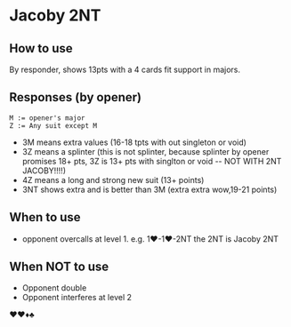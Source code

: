 # Jacoby 2NT

## How to use

By responder, shows 13pts with a 4 cards fit support in majors.

## Responses (by opener)

```
M := opener's major
Z := Any suit except M
```

- 3M means extra values (16-18 tpts with out singleton or void)
- 3Z means a splinter (this is not splinter, because splinter by opener promises 18+ pts, 3Z is 13+ pts with singlton or void -- NOT WITH 2NT JACOBY!!!!)
- 4Z means a long and strong new suit (13+ points)
- 3NT shows extra and is better than 3M (extra extra wow,19-21 points)

## When to use
- opponent overcalls at level 1. e.g. 1♥-1♥-2NT  the 2NT is Jacoby 2NT

## When NOT to use
- Opponent double
- Opponent interferes at level 2

♥♥♦♣

